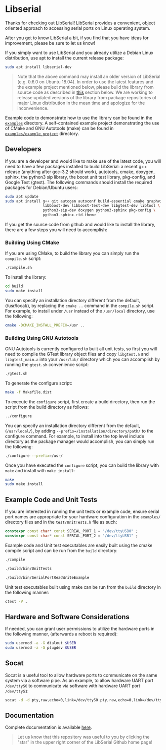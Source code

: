 # Libserial

Thanks for checking out LibSerial!  LibSerial provides a convenient, object oriented approach to accessing serial ports on Linux operating system.

After you get to know LibSerial a bit, if you find that you have ideas for improvement, please be sure to let us know!

If you simply want to use LibSerial and you already utilize a Debian Linux distribution, use apt to install the current release package:

```sh
sudo apt install libserial-dev
```

   > 
   > Note that the above command may install an older version of LibSerial (e.g. 0.6.0 on Ubuntu 18.04). 
   > In order to use the latest features and the example project mentioned below, please build the 
   > library from source code as described in 
   > [this](https://github.com/crayzeewulf/libserial#developers) section below. We are working to 
   > release updated versions of the library from package repositories of major Linux distribution
   > in the mean time and apologize for the inconvenience.
   > 

Example code to demonstrate how to use the library can be found in the [`examples`](https://github.com/crayzeewulf/libserial/tree/master/examples) directory.
A self-contained example project demonstrating the use of CMake and GNU Autotools (make) can be found in [`examples/example_project`](https://github.com/crayzeewulf/libserial/tree/master/examples/example_project) directory.

## Developers

If you are a developer and would like to make use of the latest code, you will
need to have a few packages installed to build LibSerial: a recent g++ release
(anything after gcc-3.2 should work), autotools, cmake, doxygen, sphinx, the
python3 sip library, the boost unit test library, pkg-config, and Google Test
(gtest). The following commands should install the required packages for
Debian/Ubuntu users:

```sh
sudo apt update
sudo apt install g++ git autogen autoconf build-essential cmake graphviz \
                 libboost-dev libboost-test-dev libgtest-dev libtool \
                 python3-sip-dev doxygen python3-sphinx pkg-config \
                 python3-sphinx-rtd-theme
```


If you get the source code from github and would like to install the library, there are a few steps you will need to accomplish:

### Building Using CMake

If you are using CMake, to build the library you can simply run the `compile.sh` script:

```sh
./compile.sh
```

To install the library:

```sh
cd build
sudo make install
```

You can specify an installation directory different from the default, (/usr/local/), by replacing the `cmake ..` command in the `compile.sh` script.  For example, to install under `/usr` instead of the `/usr/local` directory, use the following:

```sh
cmake -DCMAKE_INSTALL_PREFIX=/usr ..
```

### Building Using GNU Autotools

GNU Autotools is currently configured to built all unit tests, so first you will need to compile the GTest library object files and copy `libgtest.a` and `libgtest_main.a` into your `/usr/lib/` directory which you can accomplish by running the `gtest.sh` convenience script:

```sh
./gtest.sh
```

To generate the configure script:

```sh
make -f Makefile.dist
```

To execute the `configure` script, first create a build directory, then run the script from the build directory as follows:

```sh
../configure
```

You can specify an installation directory different from the default, (`/usr/local/`), by adding `--prefix=/installation/directory/path/` to the configure command.  For example, to install into the top level include directory as the package manager would accomplish, you can simply run the following:

```sh
./configure --prefix=/usr/
```

Once you have executed the `configure` script, you can build the library with `make` and install with `make install`:

```sh
make
sudo make install
```

## Example Code and Unit Tests

If you are interested in running the unit tests or example code, ensure serial port names are appropriate for your hardware configuration in the `examples/` directory files and in the `test/UnitTests.h` file as such:

```cpp
constexpr const char* const SERIAL_PORT_1 = "/dev/ttyUSB0" ;
constexpr const char* const SERIAL_PORT_2 = "/dev/ttyUSB1" ;
```

Example code and Unit test executables are easily built using the cmake compile script and can be run from the `build` directory:

```sh
./compile
```

```sh
./build/bin/UnitTests
```

```sh
./build/bin/SerialPortReadWriteExample
```

Unit test executables built using make can be run from the `build` directory in the following manner:

```sh
ctest -V .
```

## Hardware and Software Considerations

If needed, you can grant user permissions to utilize the hardware ports in the following manner, (afterwards a reboot is required):

```sh
sudo usermod -a -G dialout $USER
sudo usermod -a -G plugdev $USER
```

## Socat

Socat is a useful tool to allow hardware ports to communicate on the same system via a software pipe.  As an example, to allow hardware UART port `/dev/ttyS0` to communicate via software with hardware UART port `/dev/ttyS1`:

```sh
socat -d -d pty,raw,echo=0,link=/dev/ttyS0 pty,raw,echo=0,link=/dev/ttyS1
```

## Documentation

Complete documentation is available [here](http://libserial.readthedocs.io/en/latest/index.html).


> Let us know that this repository was useful to you by clicking the "star" in 
> the upper right corner of the LibSerial Github home page!
